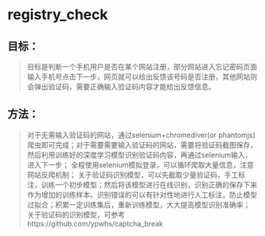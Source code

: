 # registry_check

## 目标：
> 目标是判断一个手机用户是否在某个网站注册，部分网站进入忘记密码页面输入手机号点击下一步，网页就可以给出反馈该号码是否注册，其他网站则会弹出验证码，需要正确输入验证码内容才能给出反馈信息。

## 方法：
> 对于无需输入验证码的网站，通过selenium+chromediver(or phantomjs)爬虫即可完成；对于需要需要输入验证码的网站，需要将验证码截图保存，然后利用训练好的深度学习模型识别验证码内容，再通过selenium输入，进入下一步；
> 全程使用selenium模拟登录，可以循环爬取大量信息，注意网站反爬机制；
> 关于验证码识别模型，可以先截取少量验证码，手工标注，训练一个初步模型；然后将该模型进行在线识别，识别正确的保存下来作为增加的训练样本，识别错误的可以有针对性地进行人工标注，防止模型过拟合；积累一定训练集后，重新训练模型，大大提高模型识别准确率；
> 关于验证码的识别模型，可参考https://github.com/ypwhs/captcha_break